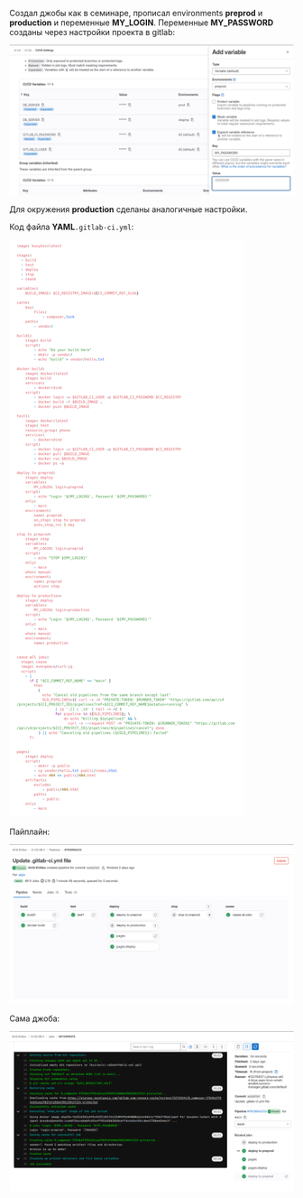 Создал джобы как в семинаре, прописал environments **preprod** и **production** и переменные **MY_LOGIN**. Переменные **MY_PASSWORD** созданы через настройки проекта в gitlab:

![](preprodvar.png)

Для окружения **production** сделаны аналогичные настройки.

Код файла **YAML**`.gitlab-ci.yml`:

![](yaml.png)

Пайплайн:

![](pipeline.png)

Сама джоба:

![](job.png)